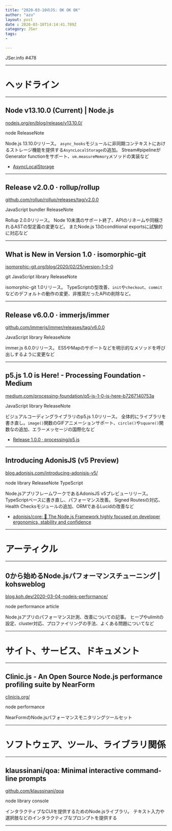 ```yaml
---
title: "2020-03-10のJS: OK OK OK"
author: "azu"
layout: post
date : 2020-03-10T14:14:41.789Z
category: JSer
tags:
-

---
```


JSer.info #478

----

<h1 class="site-genre">ヘッドライン</h1>

----

## Node v13.10.0 (Current) | Node.js
[nodejs.org/en/blog/release/v13.10.0/](https://nodejs.org/en/blog/release/v13.10.0/ "Node v13.10.0 (Current) | Node.js")
<p class="jser-tags jser-tag-icon"><span class="jser-tag"> node</span> <span class="jser-tag">ReleaseNote</span></p>

Node.js 13.10.0リリース。
`async_hooks`モジュールに非同期コンテキストにおけるストレージ機能を提供する`AsyncLocalStorage`の追加。
Stream#pipelineがGenerator functionをサポート、`vm.measureMemory`メソッドの実装など

- [AsyncLocalStorage](https://nodejs.org/api/async_hooks.html#async_hooks_class_asynclocalstorage "AsyncLocalStorage")

----

## Release v2.0.0 · rollup/rollup
[github.com/rollup/rollup/releases/tag/v2.0.0](https://github.com/rollup/rollup/releases/tag/v2.0.0 "Release v2.0.0 · rollup/rollup")
<p class="jser-tags jser-tag-icon"><span class="jser-tag">JavaScript</span> <span class="jser-tag">bundler</span> <span class="jser-tag">ReleaseNote</span></p>

Rollup 2.0.0リリース。
Node 10未満のサポート終了、APIのリネームや同梱されるASTの型定義の変更など。
またNode.js 13のconditional exportsに試験的に対応など


----

## What is New in Version 1.0 · isomorphic-git
[isomorphic-git.org/blog/2020/02/25/version-1-0-0](https://isomorphic-git.org/blog/2020/02/25/version-1-0-0 "What is New in Version 1.0 · isomorphic-git")
<p class="jser-tags jser-tag-icon"><span class="jser-tag">git</span> <span class="jser-tag">JavaScript</span> <span class="jser-tag">library</span> <span class="jser-tag">ReleaseNote</span></p>

isomorphic-git 1.0リリース。
TypeScriptの型改善、`init`や`checkout`、`commit`などのデフォルトの動作の変更、非推奨だったAPIの削除など。


----

## Release v6.0.0 · immerjs/immer
[github.com/immerjs/immer/releases/tag/v6.0.0](https://github.com/immerjs/immer/releases/tag/v6.0.0 "Release v6.0.0 · immerjs/immer")
<p class="jser-tags jser-tag-icon"><span class="jser-tag">JavaScript</span> <span class="jser-tag">library</span> <span class="jser-tag">ReleaseNote</span></p>

immer.js 6.0.0リリース。
ES5やMapのサポートなどを明示的なメソッドを呼び出しするように変更など


----

## p5.js 1.0 is Here! - Processing Foundation - Medium
[medium.com/processing-foundation/p5-js-1-0-is-here-b7267140753a](https://medium.com/processing-foundation/p5-js-1-0-is-here-b7267140753a "p5.js 1.0 is Here! - Processing Foundation - Medium")
<p class="jser-tags jser-tag-icon"><span class="jser-tag">JavaScript</span> <span class="jser-tag">library</span> <span class="jser-tag">ReleaseNote</span></p>

ビジュアルコーディングライブラリのp5.js 1.0リリース。
全体的にライブラリを書き直し。`image()`関数のGIFアニメーションサポート、`circle()`や`square()`関数なの追加、エラーメッセージの国際化など

- [Release 1.0.0 · processing/p5.js](https://github.com/processing/p5.js/releases/tag/1.0.0 "Release 1.0.0 · processing/p5.js")

----

## Introducing AdonisJS (v5 Preview)
[blog.adonisjs.com/introducing-adonisjs-v5/](https://blog.adonisjs.com/introducing-adonisjs-v5/ "Introducing AdonisJS (v5 Preview)")
<p class="jser-tags jser-tag-icon"><span class="jser-tag"> node</span> <span class="jser-tag">library</span> <span class="jser-tag">ReleaseNote</span> <span class="jser-tag">TypeScript</span></p>

Node.jsアプリフレームワークであるAdonisJS v5プレビューリリース。
TypeScriptベースに書き直し、パフォーマンス改善。
Signed Routesの対応、Health Checksモジュールの追加、ORMであるLucidの改善など

- [adonisjs/core: 🚀 The Node.js Framework highly focused on developer ergonomics, stability and confidence](https://github.com/adonisjs/core "adonisjs/core: 🚀 The Node.js Framework highly focused on developer ergonomics, stability and confidence")

----
<h1 class="site-genre">アーティクル</h1>

----

## 0から始めるNode.jsパフォーマンスチューニング | kohsweblog
[blog.koh.dev/2020-03-04-nodejs-performance/](https://blog.koh.dev/2020-03-04-nodejs-performance/ "0から始めるNode.jsパフォーマンスチューニング | kohsweblog")
<p class="jser-tags jser-tag-icon"><span class="jser-tag"> node</span> <span class="jser-tag">performance</span> <span class="jser-tag">article</span></p>

Node.jsアプリのパフォーマンス計測、改善についての記事。
ヒープやulimitの設定、cluster対応、プロファイリングの手法、よくある問題についてなど


----
<h1 class="site-genre">サイト、サービス、ドキュメント</h1>

----

## Clinic.js - An Open Source Node.js performance profiling suite by NearForm
[clinicjs.org/](https://clinicjs.org/ "Clinic.js - An Open Source Node.js performance profiling suite by NearForm")
<p class="jser-tags jser-tag-icon"><span class="jser-tag"> node</span> <span class="jser-tag">performance</span></p>

NearFormのNode.jsパフォーマンスモニタリングツールセット


----
<h1 class="site-genre">ソフトウェア、ツール、ライブラリ関係</h1>

----

## klaussinani/qoa: Minimal interactive command-line prompts
[github.com/klaussinani/qoa](https://github.com/klaussinani/qoa "klaussinani/qoa: Minimal interactive command-line prompts")
<p class="jser-tags jser-tag-icon"><span class="jser-tag"> node</span> <span class="jser-tag">library</span> <span class="jser-tag">console</span></p>

インタラクティブなCUIを提供するためのNode.jsライブラリ。
テキスト入力や選択肢などのインタラクティブなプロンプトを提供する


----
